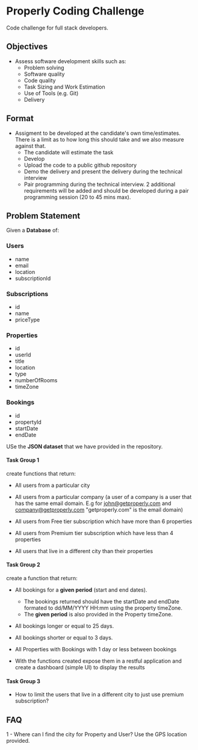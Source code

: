 # Properly Coding Challenge
Code challenge for full stack developers.

## Objectives
 - Assess software development skills such as:
    - Problem solving
    - Software quality
    - Code quality
    - Task Sizing and Work Estimation
    - Use of Tools (e.g. Git)
    - Delivery

## Format
 - Assigment to be developed at the candidate's own time/estimates. There is a limit as to how long this should take and we also measure against that.
    - The candidate will estimate the task
    - Develop
    - Upload the code to a public github repository
    - Demo the delivery and present the delivery during the technical interview
    - Pair programming during the technical interview. 2 additional requirements will be added and should be developed during a pair programming session (20 to 45 mins max).

## Problem Statement

Given a **Database** of:
### Users
 - name
 - email
 - location
 - subscriptionId

### Subscriptions
 - id
 - name
 - priceType

### Properties
 - id
 - userId
 - title
 - location
 - type
 - numberOfRooms
 - timeZone

### Bookings

 - id
 - propertyId
 - startDate
 - endDate

USe the **JSON dataset** that we have provided in the repository. 

#### Task Group 1
create functions that return:
 - All users from a particular city

 - All users from a particular company (a user of a company is a user that has the same email domain. E.g for john@getproperly.com and company@getproperly.com "getproperly.com" is the email domain)

 - All users from Free tier subscription which have more than 6 properties

 - All users from Premium tier subscription which have less than 4 properties

 - All users that live in a different city than their properties

#### Task Group 2
create a function that return:
 - All bookings for a **given period** (start and end dates).
    - The bookings returned should have the startDate and endDate formated to dd/MM/YYYY HH:mm using the property timeZone. 
    - The **given period** is also provided in the Property timeZone.

- All bookings longer or equal to 25 days.

- All bookings shorter or equal to 3 days.

- All Properties with Bookings with 1 day or less between bookings

 - With the functions created expose them in a restful application and create a dashboard (simple UI) to display the results

#### Task Group 3

 - How to limit the users that live in a different city to just use premium subscription?


## FAQ
1 -  Where can I find the city for Property and User?
Use the GPS location provided.

